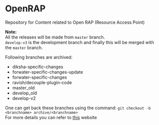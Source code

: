 # OpenRAP  
Repository for Content related to Open RAP (Resource Access Point)   
  
**Note:**  
All the releases will be made from `master` branch.  
`develop-v3` is the development branch and finally this will be merged with the `master` branch.  

Following branches are archived: 
* diksha-specific-changes
* forwater-specific-changes-update
* forwater-specific-changes
* ravish/decouple-plugin-code
* master_old
* develop_old
* develop-v2  

One can get back these branches using the command: `git checkout -b <branchname> archive/<branchname>`  
For more details you can refer to [this](https://stackoverflow.com/questions/1307114/how-can-i-archive-git-branches/4292670#4292670) website


